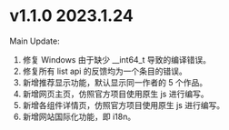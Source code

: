 # v1.1.0 2023.1.24

Main Update:

1. 修复 Windows 由于缺少 __int64_t 导致的编译错误。
2. 修复所有 list api 的反馈均为一个条目的错误。
3. 新增推荐显示功能，默认显示同一作者的 5 个作品。
4. 新增网页主页，仿照官方项目使用原生 js 进行编写。
5. 新增各组件详情页，仿照官方项目使用原生 js 进行编写。
6. 新增网站国际化功能，即 i18n。